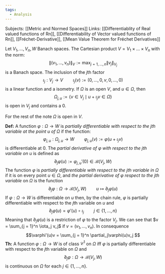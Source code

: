 ```yaml
---
tags:
  - Analysis
---
```

Subjects: [[Metric and Normed Spaces]]
Links: [[Differentiablity of Real valued functions of Rn]], [[Differentiability of Vector valued functions of Rn]], [[Fréchet-Derivative]], [[Mean Value Theorem for Fréchet Derivatives]]

Let $V_1, \dots, V_n, W$ Banach spaces. The Cartesian product $V =V_1 \times \dots \times V_n$ with the norm: $$ \|(v_1, \dots, v_n) \|_{V} := \max_{j =1, \dots, n}\|v_j\|_{V_j}$$is a Banach space. The inclusion of the $j$th factor $$\iota_j:V_j \to V \qquad \iota_j(v) := (0, \dots, 0, v, 0, \dots, 0)$$
is a linear function and a isometry. If $\Omega$ is an open $V$, and $u \in \Omega$, then $$ \Omega_{j, u} := \{v \in V_j \mid u + \iota_j v \in \Omega\}$$is open in $V_j$ and contains a $0$.

For the rest of the note $\Omega$ is open in $V$. 

**Def:** A function $\varphi: \Omega\to W$ is *partially differentiable with respect to the* $j$*th variable at the point $u$ of* $\Omega$ if the function: $$\varphi_{j, u}:\Omega_{j, u}\to W \qquad \varphi_{j, u}(v) := \varphi(u + \iota_j v) $$is differentiable at $0$. The *partial derivative of $\varphi$ with respect to the $j$th variable on* $u$ is defined as $$\partial_j\varphi(u) := \varphi_{j, u}' (0) \in \mathcal B(V_j, W)$$The function $\varphi$ is *partially differentiable with respect to the $j$th variable in* $\Omega$ if it is on every point $u \in \Omega$, and *the partial derivative of $\varphi$ respect to the $j$th variable* on $\Omega$ is the function $$\partial_j\varphi:\Omega\to \mathcal B(V_j, W) \qquad u \mapsto \partial_j\varphi(u)$$
If $\varphi:\Omega \to W$ is differentiable on $u$ then, by the chain rule, $\varphi$ is partially differentiable with respect to the $j$th variable on $u$ and $$\partial_j \varphi(u) = \varphi'(u) \circ \iota_j \qquad j \in \{1, \dots, n\}$$Meaning that $\partial_j\varphi(u)$ is a restriction of $\varphi$ to the factor $V_j$. We can see that $v = \sum_{j = 1}^n \iota_j v_j$ if $v = (v_1, \dots, v_n)$. In consequence $$\varphi'(u)v = \sum_{j = 1}^n \partial_j\varphi(u)v_j $$
**Th:** A function $\varphi:\Omega \to W$ is of class $\mathcal C^1$ on $\Omega$ iff $\varphi$ is partially differentiable with respect to the $j$th variable on $\Omega$ and $$\partial_j\varphi:\Omega\to \mathcal B(V_j, W) $$is continuous on $\Omega$ for each $j \in \{1, \dots, n\}$. 